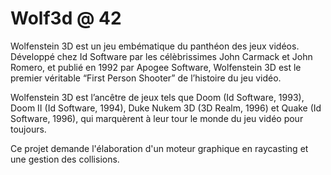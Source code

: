 # Wolf3d @ 42



Wolfenstein 3D est un jeu embématique du panthéon des jeux vidéos. Développé
chez Id Software par les célèbrissimes John Carmack et John Romero, et publié en 1992
par Apogee Software, Wolfenstein 3D est le premier véritable “First Person Shooter”
de l’histoire du jeu vidéo.

Wolfenstein 3D est l’ancêtre de jeux tels que Doom (Id Software, 1993), Doom II
(Id Software, 1994), Duke Nukem 3D (3D Realm, 1996) et Quake (Id Software, 1996),
qui marquèrent à leur tour le monde du jeu vidéo pour toujours.

Ce projet demande l'élaboration d'un moteur graphique en raycasting et une gestion des collisions.

